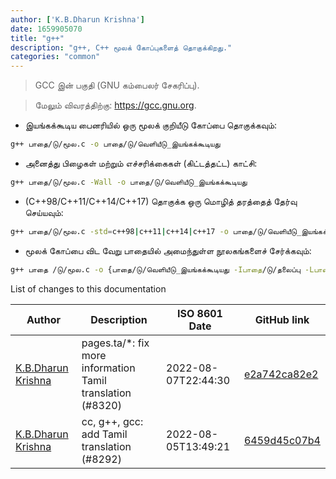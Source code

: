 ```yaml
---
author: ['K.B.Dharun Krishna']
date: 1659905070
title: "g++"
description: "g++, C++ மூலக் கோப்புகளைத் தொகுக்கிறது."
categories: "common"
---
```

> GCC இன் பகுதி (GNU கம்பைலர் சேகரிப்பு).

> மேலும் விவரத்திற்கு: <https://gcc.gnu.org>.

- இயங்கக்கூடிய பைனரியில் ஒரு மூலக் குறியீடு கோப்பை தொகுக்கவும்:

```bash
g++ பாதை/டு/மூல.c -o பாதை/டு/வெளியீடு_இயங்கக்கூடியது
```

- அனைத்து பிழைகள் மற்றும் எச்சரிக்கைகள் (கிட்டத்தட்ட) காட்சி:

```bash
g++ பாதை/டு/மூல.c -Wall -o பாதை/டு/வெளியீடு_இயங்கக்கூடியது
```

- (C++98/C++11/C++14/C++17) தொகுக்க ஒரு மொழித் தரத்தைத் தேர்வு செய்யவும்:

```bash
g++ பாதை/டு/மூல.c -std=c++98|c++11|c++14|c++17 -o பாதை/டு/வெளியீடு_இயங்கக்கூடியது
```

- மூலக் கோப்பை விட வேறு பாதையில் அமைந்துள்ள நூலகங்களைச் சேர்க்கவும்:

```bash
g++ பாதை /டு/மூல.c -o {பாதை/டு/வெளியீடு_இயங்கக்கூடியது -Iபாதை/டு/தலைப்பு -Lபாதை/நூலகம் -lநூலகம்_பெயர்
```
List of changes to this documentation


Author | Description | ISO 8601 Date | GitHub link
------|-----|-----|-----
[K.B.Dharun Krishna](mailto:kbdharunkrishna@gmail.com) | pages.ta/*: fix more information Tamil translation (#8320) | 2022-08-07T22:44:30 | [e2a742ca82e2](https://github.com/tldr-pages/tldr/commit/e2a742ca82e2889a2d605962a45196e64b7579e4)
[K.B.Dharun Krishna](mailto:kbdharunkrishna@gmail.com) | cc, g++, gcc: add Tamil translation (#8292) | 2022-08-05T13:49:21 | [6459d45c07b4](https://github.com/tldr-pages/tldr/commit/6459d45c07b42ebca4eabf405b78538e11f296d6)

